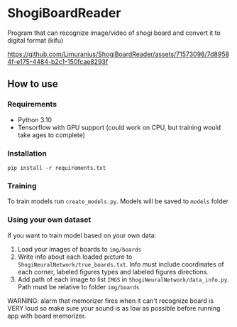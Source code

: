 # ShogiBoardReader
Program that can recognize image/video of shogi board and convert it to digital format (kifu) 

https://github.com/Limuranius/ShogiBoardReader/assets/71573098/7d89584f-e175-4484-b2c1-150fcae8293f

## How to use
### Requirements
- Python 3.10
- Tensorflow with GPU support (could work on CPU, but training would take ages to complete)
### Installation
```pip install -r requirements.txt```

### Training
To train models run ```create_models.py```. 
Models will be saved to ```models``` folder 

### Using your own dataset
If you want to train model based on your own data:
1. Load your images of boards to ```img/boards```
2. Write info about each loaded picture to ```ShogiNeuralNetwork/true_boards.txt```. 
Info must include coordinates of each corner, labeled figures types and labeled figures directions.
3. Add path of each image to list ```IMGS``` in ```ShogiNeuralNetwork/data_info.py```.
Path must be relative to folder ```img/boards```

WARNING: alarm that memorizer fires when it can't recognize board is VERY loud so make sure your sound is as low as possible before running app with board memorizer.
